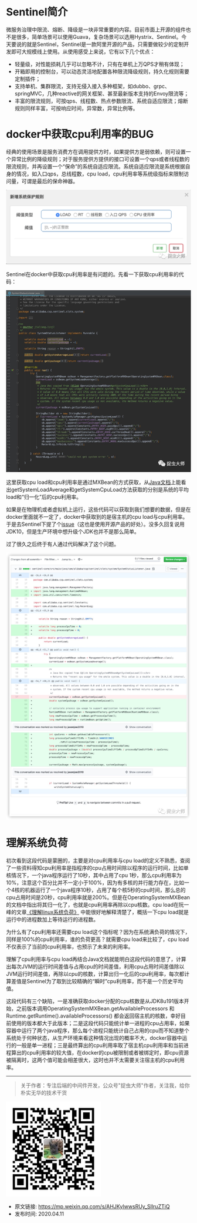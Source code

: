 # Sentinel简介

微服务治理中限流、熔断、降级是一块非常重要的内容。目前市面上开源的组件也不是很多，简单场景可以使用Guava，复杂场景可以选用Hystrix、Sentinel。今天要说的就是Sentinel，Sentinel是一款阿里开源的产品，只需要做较少的定制开发即可大规模线上使用。从使用感受上来说，它有以下几个优点：
- 轻量级，对性能损耗几乎可以忽略不计，只有在单机上万QPS才稍有体现；
- 开箱即用的控制台，可以动态灵活地配置各种限流降级规则，持久化规则需要定制插件；
- 支持单机、集群限流，支持无侵入接入多种框架，如dubbo、grpc、springMVC，几种reactive的网关框架、甚至最新版本支持的Envoy限流等；
- 丰富的限流规则，可按qps、线程数、热点参数限流、系统自适应限流；熔断规则同样丰富，可按响应时间，异常数，异常比例等。

# docker中获取cpu利用率的BUG

经典的使用场景是服务消费方在调用提供方时，如果提供方是弱依赖，则可设置一个异常比例的降级规则；对于服务提供方提供的接口可设置一个qps或者线程数的限流规则，并再设置一个“保命”的系统自适应限流。系统自适应限流是系统根据自身的情况，如入口qps，总线程数，cpu load，cpu利用率等系统级指标来限制访问量，可谓是最后的保命神器。

![](img1.jpg)

Sentinel在docker中获取cpu利用率是有问题的。先看一下获取cpu利用率的代码：

![](img2.jpg)

这里获取cpu load和cpu利用率是通过MXBean的方式获取，从[Java文档](https://docs.oracle.com/javase/8/docs/jre/api/management/extension/com/sun/management/OperatingSystemMXBean.html
)上能看出getSystemLoadAverage和getSystemCpuLoad方法获取的分别是系统的平均load和“归一化”后的cpu利用率。

如果是在物理机或者虚拟机上运行，这些代码可以获取到我们想要的数据，但是在docker里面就不一定了，docker中获取到的是宿主机的cpu load与cpu利用率。于是去Sentinel下提了个[issue](https://github.com/alibaba/Sentinel/issues/1146)（这也是使用开源产品的好处）。没多久回复说用JDK10，但是生产环境中想升级个JDK也并不是那么简单。

过了很久之后终于有人通过代码解决了这个问题。

![](img3.jpg)

# 理解系统负荷

初次看到这段代码是蒙圈的，主要是对cpu利用率与cpu load的定义不熟悉，查阅了一些资料得知cpu利用率是指程序的cpu占用时间除以程序的运行时间，比如单核情况下，一个java程序运行了10秒，其中占用了cpu 1秒，那么cpu利用率为10%，注意这个百分比并不一定小于100%，因为有多核的并行能力存在，比如一个4核的机器运行了一个java程序10秒，占用了每个核5秒的cpu时间，那么总的cpu占用时间是20秒，cpu利用率就是200%。但是在OperatingSystemMXBean的文档中指出将其归一化了，也就是cpu利用率再除以cpu核数。cpu load在阮一峰的文章[《理解linux系统负荷》](https://www.ruanyifeng.com/blog/2011/07/linux_load_average_explained.html) 中能很好地解释清楚了，概括一下cpu load就是运行中的进程数加上等待运行的进程数。

为什么有了cpu利用率还需要cpu load这个指标呢？因为在系统满负荷的情况下，同样是100%的cpu利用率，谁的负荷更高？就需要cpu load来比较了，cpu load不仅表示了当前的cpu利用率，也预示了未来的利用率。

理解了cpu利用率与cpu load再结合Java文档就能明白这段代码的意思了，计算出每次JVM的运行时间差值与占用cpu的时间差值，利用cpu占用时间差值除以JVM运行时间差值，再除以cpu的核数，计算出归一化后的cpu利用率，每次都计算差值是Sentinel为了取到比较精确的“瞬时”cpu利用率，而不是一个历史平均值。

这段代码有三个缺陷，一是准确获取docker分配的cpu核数是从JDK8u191版本开始，之前版本调用OperatingSystemMXBean.getAvailableProcessors 和 Runtime.getRuntime().availableProcessors() 都会返回宿主机的核数，幸好目前使用的版本都大于此版本；二是这段代码只能统计单一进程的cpu占用率，如果容器中运行了两个java程序，那么每个进程只能统计自己占用的cpu而不知道整个系统处于何种状态，从生产环境来看这种情况出现的概率不大，docker容器中运行的一般是单一进程；三是最终算出的cpu利用率取了宿主机cpu利用率和当前进程算出的cpu利用率的较大值，在docker的cpu被限制或者被绑定时，即cpu资源被隔离时，这两个值可能会相差很大，这时也并不太需要关注宿主机的cpu利用率。

---

> 关于作者：专注后端的中间件开发，公众号"捉虫大师"作者，关注我，给你朴实无华的技术干货

![捉虫大师](../../qrcode_small.jpg)

- 原文链接: https://mp.weixin.qq.com/s/AHJKyIwwsRUy_SlIruZTiQ
- 发布时间: 2020.04.11





